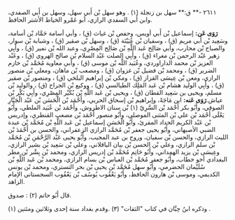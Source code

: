 ٢٦١١ -** ق:** سهل بن زنجلة (١) . وهو سهل بْن أَبي سهل، وسهل بن أَبي الصفدي، وابن أَبي السفدي الرازي، أبو عَمْرو الخياط الأشتر الحافظ.

**رَوَى عَن:** إسماعيل بْن أَبي أويس، وحفص بْن غياث (ق) ، وأبي أسامة حَمَّاد بْن أسامة، وسَعِيد بْن أَبي مريم (ق) ، وسفيان بْن عُيَيْنَة (ق) ، وسهل بْن صقير (ق) ، وشبابة بْن سوار، والصباح بْن محارب، وأبي صَالِح عَبد اللَّهِ بْن صَالِح المِصْرِي، وعبد الله بْن نمير (ق) ، وأَبِي زهير عَبْد الرحمن بْن مغراء (ق) ، وأَبِي الصلت عَبْد السلام بْن صالح الهروي (ق) ، وعَبْد العزيز بْن محمد الداراوردي، وعُبَيد اللَّه بْن موسى (ق) ، وأبي معاوية مُحَمَّد بْن خازم الضرير (ق) ، ومحمد بْن فضيل بْن غزوان (ق) ، ومصعب بْن ماهان، ومعلي بْن منصور الرازي، ومعن بْن عِيسَى القزاز (ق) ، ومكي بْن إبراهيم البلخي (ق) ، ومنصور بْن صقير (ق) ، وأَبِي الوليد هشام بْن عَبد المَلِك الطيالسي (ق) ، ووكيع بْن الجراح (ق) ، والوليد بْن مسلم، ويحيى بن سَعِيد القطان (ق) ، ويحيى بْن عَبد اللَّهِ بْن بُكَيْر المِصْرِي، وأَبِي بَكْر بْن عياش.**رَوَى عَنه:** ابن مَاجَهْ، وإبراهيم بْن إسحاق الحربي، وأَحْمَد بْن الْحَسَن بْن عَبْد الْجَبَّارِ الصوفي، وأَبُو بكر أَحْمَد بْن السَّرِيّ (١) بْن سنان الاطروش، وأَحْمَد بْن عُبَيد الملطي، وأَبُو يَعْلَى أَحْمَد بْن علي بْن المثنى الموصلي، وأَبُو منصور أَحْمَد بْن مصعب القنطري، وإدريس بْن عَبْد الكريم الحداد المقرئ، وأَبُو الْحَسَنِ إسماعيل بْن عَبد اللَّهِ بْن مُحَمَّد بْن عبدة الضبي الأصبهاني، وأَبُو يحيى جعفر بْن مُحَمَّد الرازي الزعفراني، والحسن بن أَحْمَدَ بْن الليث الرازي، والحسن بْن سفيان، وروح بن عبد المجيب، وأَبُو يحيى عَبْد الرَّحْمَنِ بْن مُحَمَّد بْن سلم الرازي، وعلي بْن الحسن بْن بيان الباقلاني، وعلي بْن سَعِيد بْن بشير الرازي، وعِيسَى بْن يزيد الهمداني، وأَبُو حَاتِم مُحَمَّد بْن إدريس الرازي، ومحمد بْن بِشْر بْن مطر البغدادي أخو خطاب، وأَبُو جعفر مُحَمَّد بْن العباس بْن بسام الرازي، ومحمد بْن عَبد اللَّهِ بْن سُلَيْمان الحضرمي، وأَبُو سهل مُحَمَّد بْن يحيى بْن بحر التستري، ومحمد بْن يونس الكديمي، وموسى بْن هارون الحافظ، وأَبُو يَعْقُوب يُوسُف بْن يَعْقُوب السجستاني الإمام الزاهد.

قال أَبُو حاتم (٢) : صدوق.

وذكره ابنُ حِبَّان في كتاب "الثقات" (٣) .وقدم بغداد سنة إحدى وثلاثين ومئتين (١) .